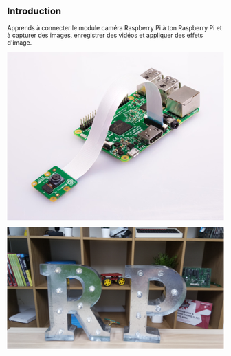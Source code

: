 ## Introduction
Apprends à connecter le module caméra Raspberry Pi à ton Raspberry Pi et à capturer des images, enregistrer des vidéos et appliquer des effets d'image.

![Raspberry Pi avec module caméra attaché](images/pi-camera-attached.jpg)

![Image des lettres R et P, prise avec le module caméra du Raspberry Pi](images/none.jpg)
